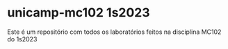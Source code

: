 # unicamp-mc102 1s2023

Este é um repositório com todos os laboratórios feitos na disciplina MC102 do 1s2023
